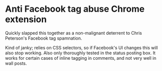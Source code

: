 Anti Facebook tag abuse Chrome extension
=====

Quickly slapped this together as a non-malignant deterrent to Chris Peterson's Facebook tag spamnation.

Kind of janky; relies on CSS selectors, so if Facebook's UI changes this will also stop working. Also only thoroughly tested in the status posting box. It works for certain cases of inline tagging in comments, and not very well in wall posts.
